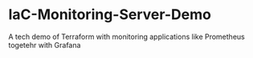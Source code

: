 # IaC-Monitoring-Server-Demo
A tech demo of Terraform with monitoring applications like Prometheus togetehr with Grafana
